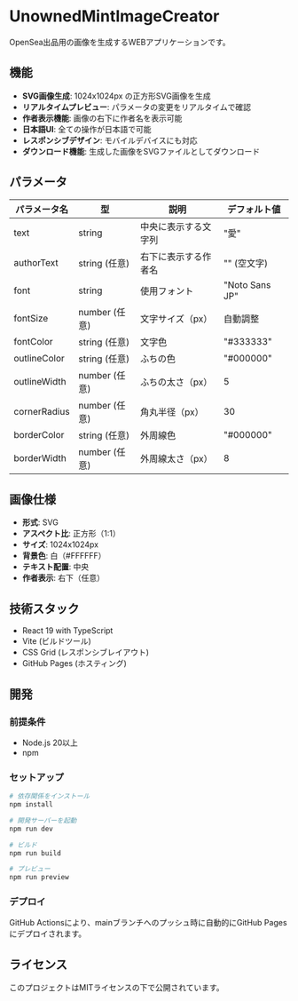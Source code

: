 # UnownedMintImageCreator

OpenSea出品用の画像を生成するWEBアプリケーションです。

## 機能

- **SVG画像生成**: 1024x1024px の正方形SVG画像を生成
- **リアルタイムプレビュー**: パラメータの変更をリアルタイムで確認
- **作者表示機能**: 画像の右下に作者名を表示可能
- **日本語UI**: 全ての操作が日本語で可能
- **レスポンシブデザイン**: モバイルデバイスにも対応
- **ダウンロード機能**: 生成した画像をSVGファイルとしてダウンロード

## パラメータ

| パラメータ名 | 型 | 説明 | デフォルト値 |
|-------------|----|----- |-------------|
| text | string | 中央に表示する文字列 | "愛" |
| authorText | string (任意) | 右下に表示する作者名 | "" (空文字) |
| font | string | 使用フォント | "Noto Sans JP" |
| fontSize | number (任意) | 文字サイズ（px） | 自動調整 |
| fontColor | string (任意) | 文字色 | "#333333" |
| outlineColor | string (任意) | ふちの色 | "#000000" |
| outlineWidth | number (任意) | ふちの太さ（px） | 5 |
| cornerRadius | number (任意) | 角丸半径（px） | 30 |
| borderColor | string (任意) | 外周線色 | "#000000" |
| borderWidth | number (任意) | 外周線太さ（px） | 8 |

## 画像仕様

- **形式**: SVG
- **アスペクト比**: 正方形（1:1）
- **サイズ**: 1024x1024px
- **背景色**: 白（#FFFFFF）
- **テキスト配置**: 中央
- **作者表示**: 右下（任意）

## 技術スタック

- React 19 with TypeScript
- Vite (ビルドツール)
- CSS Grid (レスポンシブレイアウト)
- GitHub Pages (ホスティング)

## 開発

### 前提条件

- Node.js 20以上
- npm

### セットアップ

```bash
# 依存関係をインストール
npm install

# 開発サーバーを起動
npm run dev

# ビルド
npm run build

# プレビュー
npm run preview
```

### デプロイ

GitHub Actionsにより、mainブランチへのプッシュ時に自動的にGitHub Pagesにデプロイされます。

## ライセンス

このプロジェクトはMITライセンスの下で公開されています。
